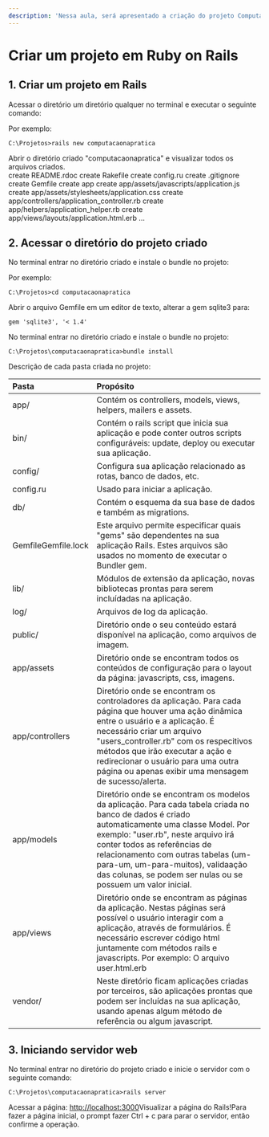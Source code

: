 ```yaml
---
description: 'Nessa aula, será apresentado a criação do projeto Computação na Prática.'
---
```


# Criar um projeto em Ruby on Rails

## 1. Criar um projeto em Rails

Acessar o diretório um diretório qualquer no terminal e executar o seguinte comando:  
  
Por exemplo:

```text
C:\Projetos>rails new computacaonapratica
```

  
Abrir o diretório criado "computacaonapratica" e visualizar todos os arquivos criados.  
      create  README.rdoc      create  Rakefile      create  config.ru      create  .gitignore      create  Gemfile      create  app      create  app/assets/javascripts/application.js      create  app/assets/stylesheets/application.css      create  app/controllers/application\_controller.rb      create  app/helpers/application\_helper.rb      create  app/views/layouts/application.html.erb     ...

## 2. Acessar o diretório do projeto criado

No terminal entrar no diretório criado e instale o bundle no projeto:  
  
Por exemplo:

```text
C:\Projetos>cd computacaonapratica
```

Abrir o arquivo Gemfile em um editor de texto, alterar a gem sqlite3 para:

```text
gem 'sqlite3', '< 1.4'
```

No terminal entrar no diretório criado e instale o bundle no projeto:  


```text
C:\Projetos\computacaonapratica>bundle install 
```

  
Descrição de cada pasta criada no projeto:

| Pasta | Propósito |
| :--- | :--- |
| app/ | Contém os controllers, models, views, helpers, mailers e assets. |
| bin/ | Contém o rails script que inicia sua aplicação e pode conter outros scripts configuráveis: update, deploy ou executar sua aplicação. |
| config/ | Configura sua aplicação relacionado as rotas, banco de dados, etc. |
| config.ru | Usado para iniciar a aplicação. |
| db/ | Contém o esquema da sua base de dados e também as migrations. |
| GemfileGemfile.lock | Este arquivo permite especificar quais "gems" são dependentes na sua aplicação Rails. Estes arquivos são usados no momento de executar o Bundler gem. |
| lib/ | Módulos de extensão da aplicação, novas bibliotecas prontas para serem incluídadas na aplicação. |
| log/ | Arquivos de log da aplicação. |
| public/ | Diretório onde o seu conteúdo estará disponível na aplicação, como arquivos de imagem. |
| app/assets | Diretório onde se encontram todos os conteúdos de configuração para o layout da página: javascripts, css, imagens. |
| app/controllers | Diretório onde se encontram os controladores da aplicação. Para cada página que houver uma ação dinâmica entre o usuário e a aplicação.  É necessário criar um arquivo "users\_controller.rb" com os respecitivos métodos que irão executar a ação e redirecionar o usuário para uma outra página ou apenas exibir uma mensagem de sucesso/alerta. |
| app/models | Diretório onde se encontram os modelos da aplicação. Para cada tabela criada no banco de dados é criado automaticamente uma classe Model.  Por exemplo: "user.rb", neste arquivo irá conter todos as referências de relacionamento com outras tabelas \(um-para-um, um-para-muitos\), validaação das colunas, se podem ser nulas ou se possuem um valor inicial. |
| app/views | Diretório onde se encontram as páginas da aplicação. Nestas páginas será possível o usuário interagir com a aplicação, através de formulários. É necessário escrever código html juntamente com métodos rails e javascripts.  Por exemplo: O arquivo user.html.erb |
| vendor/ | Neste diretório ficam aplicações criadas por terceiros, são aplicações prontas que podem ser incluídas na sua aplicação, usando apenas algum método de referência ou algum javascript. |

## 3. Iniciando servidor web

No terminal entrar no diretório do projeto criado e inicie o servidor com o seguinte comando:

```text
C:\Projetos\computacaonapratica>rails server
```

Acessar a página: [http://localhost:3000](http://localhost:3000/)Visualizar a página do Rails!Para fazer a página inicial, o prompt fazer Ctrl + c para parar o servidor, então confirme a operação.  


